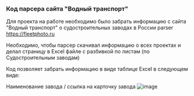 ### Код парсера сайта "Водный транспорт"
Для проекта на работе необходимо было забрать информацию с сайта "Водный транспорт" о судостроительных заводах в России
parser https://fleetphoto.ru

Необходимо, чтобы парсер скачивал информацию о всех проектах и делал страницу в Excel  файле с разбивкой по листам (по Судостроительным заводам)

Код позволяет забрать информацию в виде таблице Excel в следующем виде:

Наименование завода / ссылка на карточку завода
![image](https://github.com/DAYT-43/parser_ship/assets/80617386/406a531d-f5cf-47fc-b4da-6c55ddf6dc92)

 
